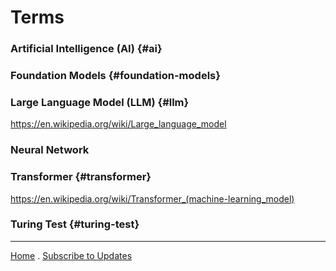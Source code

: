 # Terms

### Artificial Intelligence (AI) {#ai}


### Foundation Models {#foundation-models}


### Large Language Model (LLM) {#llm}
https://en.wikipedia.org/wiki/Large_language_model


### Neural Network


### Transformer {#transformer}
https://en.wikipedia.org/wiki/Transformer_(machine-learning_model)


### Turing Test {#turing-test}


---

[Home](./) . [Subscribe to Updates](./#subscribe)